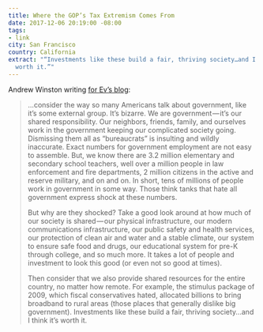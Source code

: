 ```yaml
---
title: Where the GOP’s Tax Extremism Comes From
date: 2017-12-06 20:19:00 -08:00
tags:
- link
city: San Francisco
country: California
extract: "“Investments like these build a fair, thriving society…and I think it’s
  worth it.”"
---
```


Andrew Winston writing [for Ev’s blog](https://medium.com/@AndrewWinston/where-the-gops-tax-extremism-comes-from-90eb10e38b1c):

> ...consider the way so many Americans talk about government, like it’s some external group. It’s bizarre. We are government — it’s our shared responsibility. Our neighbors, friends, family, and ourselves work in the government keeping our complicated society going. Dismissing them all as “bureaucrats” is insulting and wildly inaccurate. Exact numbers for government employment are not easy to assemble. But, we know there are 3.2 million elementary and secondary school teachers, well over a million people in law enforcement and fire departments, 2 million citizens in the active and reserve military, and on and on. In short, tens of millions of people work in government in some way. Those think tanks that hate all government express shock at these numbers.
>
> But why are they shocked? Take a good look around at how much of our society is shared — our physical infrastructure, our modern communications infrastructure, our public safety and health services, our protection of clean air and water and a stable climate, our system to ensure safe food and drugs, our educational system for pre-K through college, and so much more. It takes a lot of people and investment to look this good (or even not so good at times).
> 
> Then consider that we also provide shared resources for the entire country, no matter how remote. For example, the stimulus package of 2009, which fiscal conservatives hated, allocated billions to bring broadband to rural areas (those places that generally dislike big government). Investments like these build a fair, thriving society…and I think it’s worth it.